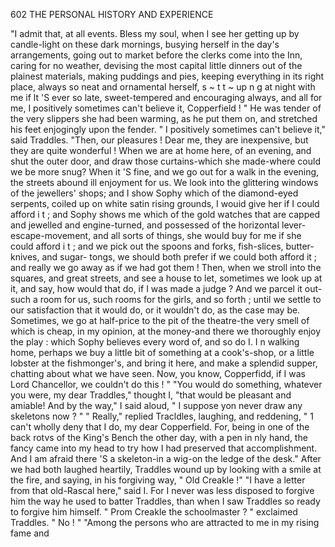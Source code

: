 602            THE PERSONAL HISTORY AND EXPERIENCE

 "I admit that, at all events. Bless my soul, when I see her getting up
 by candle-light on these dark mornings, busying herself in the day's
 arrangements, going out to market before the clerks come into the Inn,
caring for no weather, devising the most capital little dinners out of the
plainest materials, making puddings and pies, keeping everything in its
right place, always so neat and ornamental herself, s ~ t t ~ up
                                                              n g at night with
me if lt 'S ever so late, sweet-tempered and encouraging always, and all for
me, I positively sometimes can't believe it, Copperfield ! "
    He was tender of the very slippers she had been warming, as he put
them on, and stretched his feet enjogingly upon the fender.
    " I positively sometimes can't believe it," said Traddles. "Then, our
pleasures ! Dear me, they are inexpensive, but they are quite wonderful !
When we are at home here, of an evening, and shut the outer door, and
draw those curtains-which she made-where could we be more snug?
When it 'S fine, and we go out for a walk in the evening, the streets abound
ill enjoyment for us. We look into the glittering windows of the jewellers'
shops; and I show Sophy which of the diamond-eyed serpents, coiled up on
white satin rising grounds, I wouid give her if I could afford i t ; and
Sophy shows me which of the gold watches that are capped and jewelled
and engine-turned, and possessed of the horizontal lever-escape-movement,
and all sorts of things, she would buy for me if she could afford i t ; and
we pick out the spoons and forks, fish-slices, butter-knives, and sugar-
tongs, we should both prefer if we could both afford it ; and really we go
away as if we had got them ! Then, when we stroll into the squares, and
great streets, and see a house to let, sometimes we look up at it, and say,
how would that do, if I was made a judge ? And we parcel it out-such
a room for us, such rooms for the girls, and so forth ; until we settle to our
satisfaction that it would do, or it wouldn't do, as the case may be.
Sometimes, we go at half-price to the pit of the theatre-the very smell of
which is cheap, in my opinion, at the money-and there we thoroughly
enjoy the play : which Sophy believes every word of, and so do I. I n
walking home, perhaps we buy a little bit of something at a cook's-shop, or
a little lobster at the fishmonger's, and bring it here, and make a splendid
supper, chatting about what we have seen. Now, you know, Copperfidd,
if I was Lord Chancellor, we couldn't do this ! "
    "You would do something, whatever you were, my dear Traddles,"
thought I, "that would be pleasant and amiable! And by the way," I
said aloud, " I suppose yon never draw any skeletons now ? "
    " Really," replied Tracldles, laughing, and reddening, " 1 can't wholly
deny that I do, my dear Copperfield. For, being in one of the back rotvs
of the King's Bench the other day, with a pen in nly hand, the fancy came
into my head to try how I had preserved that accomplishment. And I
am afraid there 'S a skeleton-in a wig-on the ledge of the desk."
   After we had both laughed heartily, Traddles wound up by looking with
a smile at the fire, and saying, in his forgiving way, " Old Creakle !"
    "I have a letter from that old-Rascal here," said I. For I never
was less disposed to forgive him the way he used to batter Traddles,
than when I saw Traddles so ready to forgive him himself.
    " Prom Creakle the schoolmaster ? " exclaimed Traddles.        " No ! "
    "Among the persons who are attracted to me in my rising fame and
